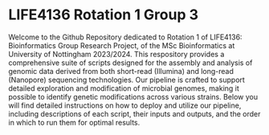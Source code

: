 # LIFE4136 Rotation 1 Group 3
Welcome to the Github Repository dedicated to Rotation 1 of LIFE4136: Bioinformatics Group Research Project, of the MSc Bioinformatics at University of Nottingham 2023/2024. This respository provides a comprehensive suite of scripts designed for the assembly and analysis of genomic data derived from both short-read (Illumina) and long-read (Nanopore) sequencing technologies. Our pipeline is crafted to support detailed exploration and modification of microbial genomes, making it possible to identify genetic modifications across various strains. Below you will find detailed instructions on how to deploy and utilize our pipeline, including descriptions of each script, their inputs and outputs, and the order in which to run them for optimal results.  
